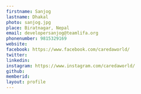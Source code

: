 ```yaml
---
firstname: Sanjog
lastname: Dhakal
photo: sanjog.jpg
place: Biratnagar, Nepal
email: developersanjog@teamlifa.org
phonenumber: 9815329169
website: 
facebook: https://www.facebook.com/caredaworld/
twitter: 
linkedin: 
instagram: https://www.instagram.com/caredaworld/
github: 
memberid:
layout: profile
---
```

